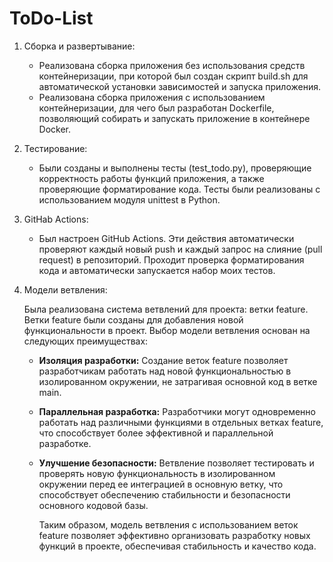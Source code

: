 # ToDo-List

1. Сборка и развертывание:
   - Реализована сборка приложения без использования средств контейнеризации, при которой был создан скрипт build.sh для автоматической установки зависимостей и запуска приложения.
   - Реализована сборка приложения с использованием контейнеризации, для чего был разработан Dockerfile, позволяющий собирать и запускать приложение в контейнере Docker.

2. Тестирование:
   - Были созданы и выполнены тесты (test_todo.py), проверяющие корректность работы функций приложения, а также проверяющие форматирование кода. Тесты были реализованы с использованием модуля unittest в Python.
   
3. GitHab Actions:
   - Был настроен GitHub Actions. Эти действия автоматически проверяют каждый новый push и каждый запрос на слияние (pull request) в репозиторий.
   Проходит проверка форматирования кода и автоматически запускается набор моих тестов.

4. Модели ветвления:

   Была реализована система ветвлений для проекта: ветки feature. Ветки feature были созданы для добавления новой функциональности в проект.
    Выбор модели ветвления основан на следующих преимуществах:
   - **Изоляция разработки:** Создание веток feature позволяет разработчикам работать над новой функциональностью в изолированном окружении, не затрагивая основной код в ветке main.
   - **Параллельная разработка:** Разработчики могут одновременно работать над различными функциями в отдельных ветках feature, что способствует более эффективной и параллельной разработке.
   - **Улучшение безопасности:** Ветвление позволяет тестировать и проверять новую функциональность в изолированном окружении перед ее интеграцией в основную ветку, что способствует обеспечению стабильности и безопасности основного кодовой базы.

     Таким образом, модель ветвления с использованием веток feature позволяет эффективно организовать разработку новых функций в проекте, обеспечивая стабильность и качество кода.








   
